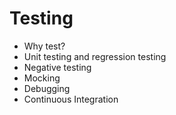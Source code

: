 # Testing

- Why test?
- Unit testing and regression testing
- Negative testing
- Mocking
- Debugging
- Continuous Integration
